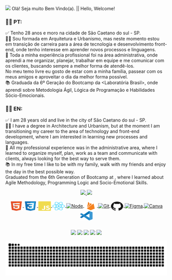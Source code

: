 <img src=https://github.com/TheDudeThatCode/TheDudeThatCode/blob/master/Assets/Hi.gif width="30"> Olá! Seja muito Bem Vindo(a). || Hello, Welcome!

### ✍🏻 PT:
✅ Tenho 28 anos e moro na cidade de São Caetano do sul - SP. <br>
👩‍💻 Sou formada em Arquitetura e Urbanismo, mas neste momento estou em transição de carreira para a área de tecnologia e desenvolvimento front-end, onde tenho interesse em aprender novos processos e linguagens.<br>
👜 Toda a minha experiência profissional foi na área administrativa, onde aprendi a me organizar, planejar, trabalhar em equipe e me comunicar com os clientes, buscando sempre a melhor forma de atendê-los.<br>
No meu temo livre eu gosto de estar com a minha família, passear com os meus amigos e aproveitar o dia da melhor forma possível.<br>
📚 Graduada da 6º Geração do Bootcamp da <Laboratória Brasil>, onde aprendi sobre Metodologia Ágil, Lógica de Programação e Habilidades Sócio-Emocionais.

### ✍🏻 EN:
✅ I am 28 years old and live in the city of São Caetano do sul - SP.<br>
👩‍💻 I have a degree in Architecture and Urbanism, but at the moment I am transitioning my career to the area of technology and front-end development, where I am interested in learning new processes and languages.<br>
👜 All my professional experience was in the administrative area, where I learned to organize myself, plan, work as a team and communicate with clients, always looking for the best way to serve them.<br>
📚 In my free time I like to be with my family, walk with my friends and enjoy the day in the best possible way.<br>
Graduated from the 6th Generation of Bootcamp at <Laboratory Brazil>, where I learned about Agile Methodology, Programming Logic and Socio-Emotional Skills.

 <div align="center">
  <a href="https://github.com/biancacristinaalves">
  <img height="150em" src="https://github-readme-stats.vercel.app/api?username=biancacristinaalves&show_icons=true&theme=dracula&include_all_commits=true&count_private=true"/>
  <img height="150em" src="https://github-readme-stats.vercel.app/api/top-langs/?username=biancacristinaalves&layout=compact&langs_count=7&theme=dracula"/>
</div>
<div style="display: inline_block" align="center"><br>
  <img align="center" alt="HTML" height="30" width="40" src="https://raw.githubusercontent.com/devicons/devicon/master/icons/html5/html5-original.svg">
  <img align="center" alt="CSS" height="30" width="40" src="https://raw.githubusercontent.com/devicons/devicon/master/icons/css3/css3-original.svg">
  <img align="center" alt="JavaScript" height="30" width="40" src="https://raw.githubusercontent.com/devicons/devicon/master/icons/javascript/javascript-plain.svg">
  <img align="center" alt="React" height="30" width="40" src="https://raw.githubusercontent.com/devicons/devicon/master/icons/react/react-original.svg">
  <img align="center" alt="Node" height="30" width="40" src="https://cdn.jsdelivr.net/gh/devicons/devicon/icons/nodejs/nodejs-original.svg">
  <img align="center" alt="Firebase" height="30" width="40" src="https://raw.githubusercontent.com/devicons/devicon/master/icons/firebase/firebase-plain.svg">
  <img align="center" alt="Git" height="30" width="40" src="https://cdn.jsdelivr.net/gh/devicons/devicon/icons/git/git-original.svg">
  <img align="center" alt="GitHub" height="30" width="40" src="https://github.com/devicons/devicon/blob/master/icons/github/github-original.svg">
  <img align="center" alt="Figma" height="30" width="40" src="https://cdn.jsdelivr.net/gh/devicons/devicon/icons/figma/figma-original.svg">
  <img align="center" alt="Canva" height="30" width="40" src="https://cdn.jsdelivr.net/gh/devicons/devicon/icons/canva/canva-original.svg">
  <img align="center" alt="VS Code" height="30" width="40" src="https://github.com/devicons/devicon/blob/master/icons/vscode/vscode-original.svg">
</div>
  
  ##
 
<div align="center"> 
  <a href="mailto:biancaacristinaalves@gmail.com"><img src="https://img.shields.io/badge/Gmail-D14836?style=for-the-badge&logo=gmail&logoColor=white" target="_blank"></a>
  <a href="https://www.linkedin.com/in/bianca-cristina-alves1" target="_blank"><img src="https://img.shields.io/badge/LinkedIn-0077B5?style=for-the-badge&logo=linkedin&logoColor=white" target="_blank"></a> 
  <a href="https://www.instagram.com/biavizentim/" target="_blank"><img src="https://img.shields.io/badge/Instagram-E4405F?style=for-the-badge&logo=instagram&logoColor=white" target="_blank"></a>
  <a href="https://twitter.com/biavizentim" target="_blank"><img src="https://img.shields.io/badge/Twitter-1DA1F2?style=for-the-badge&logo=twitter&logoColor=white" target="_blank"></a>
  <a href="https://www.codewars.com/users/biancacristinaalves" target="_blank"><img src="https://img.shields.io/badge/Codewars-B1361E?style=for-the-badge&logo=Codewars&logoColor=white" target="_blank"></a>



  ![Snake animation](https://github.com/biancacristinaalves/biancacristinaalves/blob/output/github-contribution-grid-snake.svg)
 
</div>
